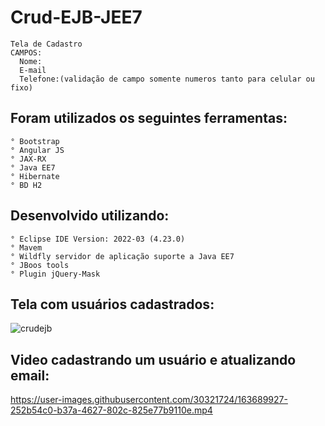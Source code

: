 # Crud-EJB-JEE7 

    Tela de Cadastro 
    CAMPOS:
      Nome:
      E-mail
      Telefone:(validação de campo somente numeros tanto para celular ou fixo)
      
## Foram utilizados os seguintes ferramentas: 
    ° Bootstrap
    ° Angular JS
    ° JAX-RX
    ° Java EE7
    ° Hibernate
    ° BD H2

## Desenvolvido utilizando:
    ° Eclipse IDE Version: 2022-03 (4.23.0)
    ° Mavem
    ° Wildfly servidor de aplicação suporte a Java EE7
    ° JBoos tools
    ° Plugin jQuery-Mask
   
## Tela com usuários cadastrados:
   
   ![crudejb](https://user-images.githubusercontent.com/30321724/163689297-1bb88e03-9aaa-48d9-b6a7-ef2323db2b97.PNG)
   
## Video cadastrando um usuário e atualizando email:
   
   https://user-images.githubusercontent.com/30321724/163689927-252b54c0-b37a-4627-802c-825e77b9110e.mp4
   
